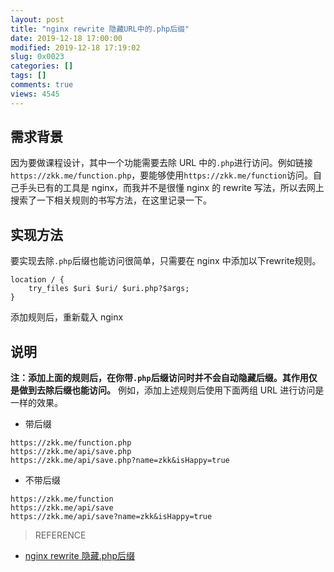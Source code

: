 ```yaml
---
layout: post
title: "nginx rewrite 隐藏URL中的.php后缀"
date: 2019-12-18 17:00:00
modified: 2019-12-18 17:19:02
slug: 0x0023
categories: []
tags: []
comments: true
views: 4545
---
```

## 需求背景
因为要做课程设计，其中一个功能需要去除 URL 中的`.php`进行访问。例如链接`https://zkk.me/function.php`，要能够使用`https://zkk.me/function`访问。自己手头已有的工具<!--more-->是 nginx，而我并不是很懂 nginx 的 rewrite 写法，所以去网上搜索了一下相关规则的书写方法，在这里记录一下。

## 实现方法
要实现去除`.php`后缀也能访问很简单，只需要在 nginx 中添加以下rewrite规则。
```
location / {
    try_files $uri $uri/ $uri.php?$args;
}
```
添加规则后，重新载入 nginx

## 说明
**注：添加上面的规则后，在你带`.php`后缀访问时并不会自动隐藏后缀。其作用仅是做到去除后缀也能访问。**
例如，添加上述规则后使用下面两组 URL 进行访问是一样的效果。
- 带后缀
```
https://zkk.me/function.php
https://zkk.me/api/save.php
https://zkk.me/api/save.php?name=zkk&isHappy=true
```
- 不带后缀
```
https://zkk.me/function
https://zkk.me/api/save
https://zkk.me/api/save?name=zkk&isHappy=true
```

> REFERENCE
- [nginx rewrite 隐藏.php后缀](https://blog.csdn.net/panyox/article/details/81356880 "nginx rewrite 隐藏.php后缀")